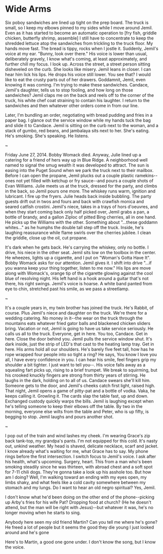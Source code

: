 # Wide Arms 

Six poboy sandwiches are lined up tight on the prep board. The truck is small, so I keep my elbows pinned to my sides while I move around Jemil. Even as it has started to become an automatic operation to [fry fish, griddle chicken, butterfly shrimp, assemble] I still have to concentrate to keep the shredded lettuce atop the sandwiches from trickling to the truck floor. My hands move fast. The bread is tippy, rocks when I jostle it. Suddenly, Jemil's voice at my ear. "Bunny, look over there." His voice is lower than usual, deliberately gravely, I know what's coming, at least approximately, and further chill my focus. I look up. Across the street, a street person sitting disheveled on the curb. She looks like misery. Jemil leans in closer. I can hear him lick his lips. He drops his voice still lower. You see that? I would like to eat the crusty parts out of her drawers. Goddamnit, Jemil, even knowing it was coming. I'm trying to make these sandwiches. Candace, Jemil's daughter, tells us to stop fooling, and how long on those sandwiches? Jemil claps me on the back and reels off to the corner of the truck, his white chef coat straining to contain his laughter. I return to the sandwiches and then whatever other orders come in from our line.

Later, I'm bundling an order, negotiating with bread pudding and fries in a paper bag. I glance out the service window while my hands tuck the bag and slide it to Candace. Jemil is sitting on the curb next to the woman, and a stack of gumbo, red beans, and jambalaya sits next to her. She's eating. He's smoking. She's speaking. He listens.

~

Friday June 27, 2014. Bobby Womack died. Anyway, Julie lined up a catering for a friend of hers way up in Blue Ridge. A neighborhood well named to signal the smug wealth it was developed to attract. The sun is easing into the Puget Sound when we park the truck next to their mailbox. Before I can open the propane, Jemil plucks out a couple plastic ramekins--ones not yet filled with ketchup or fry sauce--and pours a couple shots of Evan Williams. Julie meets us at the truck, dressed for the party, and climbs in the back, so Jemil pours one more. The whiskey runs warm, ignition and lubricant. I fire up the fryers. Julie heads back inside bubbling. The party guests drift out in twos and fours and back with crawfish monica and seared catfish crostini. Jemil's niece, takes in a trays of hors d'oeuvres, and when they start coming back only half picked over, Jemil grabs a pan, a bottle of brandy, and a gallon Ziploc of pitted Bing cherries, all in one hand. He picks up the Williams with the other. Something about "...these goddamn whites..." as he humphs the double tall step off the truck. Inside, he's laughing reassurance while flame swirls over the cherries jubilee. I clean the griddle, close up the oil, cut propane.

It's dark when he gets back. He's carrying the whiskey, only no bottle. I drive, his niece in the other seat. Jemil sits low on the toolbox in the center. He wheezes, lights up a cigarette, and I put on "Woman's Gotta Have It". Bobby Womack asks for our attention. Jemil gives it. I shift into drive "...if you wanna keep your thing together, listen to me now." His lips are move along with Womack's, orange tip of the cigarette glowing against the cool blue of resolving night. His left hand is a hook around a guitar that's not there, his right swings. Jemil's voice is hoarse. A white band panted from eye to chin, stretched past his smile, as we pass a streetlamp. 

~

It's a couple years in, my twin brother has joined the truck. He's Rabbit, of course. Plus Jemil's niece and daughter on the truck. We're there for a wedding catering. No money in it--the wear on the truck through the mountains eats whatever fried gator balls and blackened chicken sliders bring. Vacation or not, Jemil is going to have us take service seriously. He calls us all to the truck. Everyone, get in here. You too, Candace. Get in here. Close the door behind you. Jemil pulls the service window shut. It's dark inside, just the strip of LED's that cast to the heating lamp tray. Get in here. His arms hold all our shoulders. He's barely five feet tall, how has he rope wrapped four people into so tight a ring? He says, You know I love you all, I have every confidence in you. I can hear his smile, feel fingers grip my shoulder a bit tighter. I just want to tell you--. His voice falls away as a squealing fart picks up, rising to a brief trumpet. We break to squirming, but his crooked knuckly fingers are strong from thirty years of stirring. He laughs in the dark, holding on to all of us. Candace swears she'll kill him. Someone gets to the door, and Jemil's cheeks catch first light, raised high.
That night, Jemil opens a game of pitty-pat and a bottle of vodka. Vaka, he keeps calling it. Growling it. The cards slap the table fast, up and down. Exchanged custody quickly warps the bills. Jemil is laughing except when he's telling someone to keep their elbows off the table. By two in the morning, everyone else wilts from the table and Peter, who is up fifty, is begging to stop. Jemil laughs and pours another shot.

~

I pop out of the train and wind lashes my cheek. I'm wearing Grace's zip back tank-top, my grandpa's pants. I'm not equipped for this cold. It's nasty out, unkind weather. My head is shaved, delicate necklace, scarf and jacket. I know already what's waiting for me, what Grace has to say. My phone rings before the first intersection. I switch focus to Jemil's voice. I ask after his health, what's upcoming. Surgery, heart. This from a man who's been smoking steadily since he was thirteen, with abroad chest and a soft spot for 7-11 chili dogs. They're gonna take a look up his asshole too. But how am I doing? Well, I'm walking toward an ending with my eyes open, my limbs shaky, and what feels like a cold cavity somewhere between my stomach and my lungs. Do I want to hear an old negro spiritual? Yes, Jemil.

I don't know what he'd been doing on the other end of the phone--picking up Arby's fries for his wife Pat? Dropping food at church? (He he doesn't attend, but the man will be right with Jesus)--but whatever it was, he's no longer moving when he starts to sing.

Anybody here seen my old friend Martin?
Can you tell me where he's gone?
He freed a lot of people but it seems the good they die young
I just looked around and he's gone

Here's to Martin, a good one gone under. I don't know the song, but I know the voice. 
